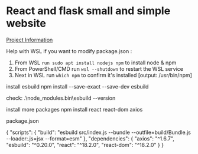 # React and flask small and simple website

[Project Information](#info)

Help with WSL if you want to modify package.json :

1. From WSL `run sudo apt install nodejs npm` to install node & npm
2. From PowerShell/CMD run `wsl --shutdown` to restart the WSL service
3. Next in WSL run `which npm` to confirm it's installed [output: /usr/bin/npm]

install esbuild
npm install --save-exact --save-dev esbuild

check:
.\node_modules\.bin\esbuild --version

install more packages
npm install react react-dom axios


package.json

{
  "scripts": {
    "build": "esbuild src/index.js --bundle --outfile=build/Bundle.js --loader:.js=jsx --format=esm"
  },
  "dependencies": {
    "axios": "^1.6.7",
    "esbuild": "^0.20.0",
    "react": "^18.2.0",
    "react-dom": "^18.2.0"
  }
}
